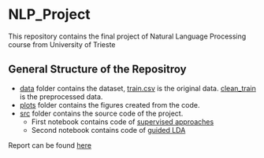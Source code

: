 # NLP_Project

This repository contains the final project of Natural Language Processing course from University of Trieste

## General Structure of the Repositroy
* [data](data) folder contains the dataset, [train.csv](data/train.csv) is the original data. [clean_train](data/clean_train.xlsx) is the preprocessed data.
* [plots](plots) folder contains the figures created from the code.
* [src](src) folder contains the source code of the project.
	* First notebook contains code of [supervised approaches](src/01-Supervised.ipynb)
	* Second notebook contains code of [guided LDA](src/02-guidedLDA.ipynb) 

Report can be found [here](Report_NLP.pdf)
